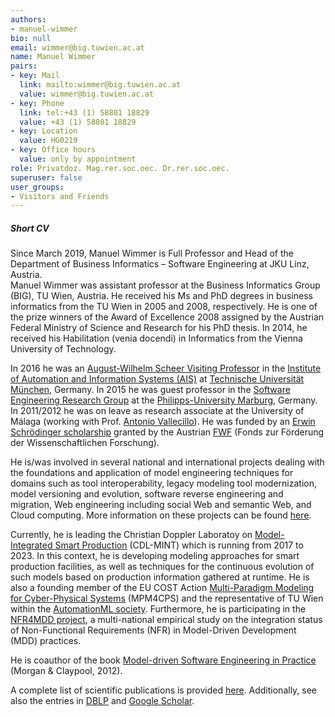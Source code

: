 ```yaml
---
authors:
- manuel-wimmer
bio: null
email: wimmer@big.tuwien.ac.at
name: Manuel Wimmer
pairs:
- key: Mail
  link: mailto:wimmer@big.tuwien.ac.at
  value: wimmer@big.tuwien.ac.at
- key: Phone
  link: tel:+43 (1) 58801 18829
  value: +43 (1) 58801 18829
- key: Location
  value: HG0219
- key: Office hours
  value: only by appointment
role: Privatdoz. Mag.rer.soc.oec. Dr.rer.soc.oec.
superuser: false
user_groups:
- Visitors and Friends
---
```


##### Short CV

Since March 2019, Manuel Wimmer is Full Professor and Head of the Department of Business Informatics – Software Engineering at JKU Linz, Austria.  
 Manuel Wimmer was assistant professor at the Business Informatics Group (BIG), TU Wien, Austria. He received his Ms and PhD degrees in business informatics from the TU Wien in 2005 and 2008, respectively. He is one of the prize winners of the Award of Excellence 2008 assigned by the Austrian Federal Ministry of Science and Research for his PhD thesis. In 2014, he received his Habilitation (venia docendi) in Informatics from the Vienna University of Technology.

In 2016 he was an [August-Wilhelm Scheer Visiting Professor](http://www.tum-ias.de/people/members/tum-august-wilhelm-scheer-visiting-professors.html) in the [Institute of Automation and Information Systems (AIS)](https://www.ais.mw.tum.de/en/homepage/) at [Technische Universität München](https://www.tum.de), Germany. In 2015 he was guest professor in the [Software Engineering Research Group](https://www.uni-marburg.de/fb12/swt) at the [Philipps-University Marburg](http://www.uni-marburg.de), Germany. In 2011/2012 he was on leave as research associate at the University of Málaga (working with Prof. [Antonio Vallecillo](http://www.lcc.uma.es/%7Eav/)). He was funded by an [Erwin Schrödinger scholarship](http://www.schroedinger-portal.at/) granted by the Austrian [FWF](http://www.fwf.ac.at/) (Fonds zur Förderung der Wissenschaftlichen Forschung).

He is/was involved in several national and international projects dealing with the foundations and application of model engineering techniques for domains such as tool interoperability, legacy modeling tool modernization, model versioning and evolution, software reverse engineering and migration, Web engineering including social Web and semantic Web, and Cloud computing. More information on these projects can be found [here](https://www.big.tuwien.ac.at/staff/mwimmer?area=projects).

Currently, he is leading the Christian Doppler Laboratoy on [Model-Integrated Smart Production](https://cdl-mint.big.tuwien.ac.at/) (CDL-MINT) which is running from 2017 to 2023. In this context, he is developing modeling approaches for smart production facilities, as well as techniques for the continuous evolution of such models based on production information gathered at runtime. He is also a founding member of the EU COST Action [Multi-Paradigm Modeling for Cyber-Physical Systems](http://www.cost.eu/COST_Actions/ict/Actions/IC1404) (MPM4CPS) and the representative of TU Wien within the [AutomationML society](https://www.automationml.org). Furthermore, he is participating in the [NFR4MDD project](http://www.essi.upc.edu/%7Egessi/NFR4MDD), a multi-national empirical study on the integration status of Non-Functional Requirements (NFR) in Model-Driven Development (MDD) practices.

He is coauthor of the book [Model-driven Software Engineering in Practice](http://ww.mdse-book.com) (Morgan &amp; Claypool, 2012).

A complete list of scientific publications is provided [here](https://www.big.tuwien.ac.at/publications?utf8=%E2%9C%93&amp;searchType=full&amp;search=Wimmer&amp;year=all&amp;commit=Search). Additionally, see also the entries in [DBLP](http://www.informatik.uni-trier.de/%7Eley/pers/hd/w/Wimmer:Manuel) and [Google Scholar](http://scholar.google.com/citations?user=YZDY1psAAAAJ).